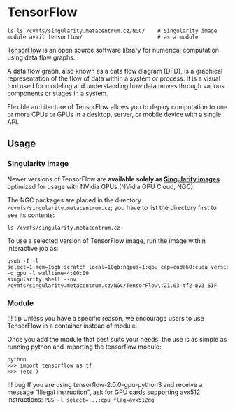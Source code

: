 #  TensorFlow

    ls ls /cvmfs/singularity.metacentrum.cz/NGC/    # Singularity image
    module avail tensorflow/                        # as a module

[TensorFlow](https://www.tensorflow.org/) is an open source software library for numerical computation using data flow graphs.

A data flow graph, also known as a data flow diagram (DFD), is a graphical representation of the flow of data within a system or process. It is a visual tool used for modeling and understanding how data moves through various components or stages in a system. 

Flexible architecture of TensorFlow allows you to deploy computation to one or more CPUs or GPUs in a desktop, server, or mobile device with a single API. 

## Usage

### Singularity image

Newer versions of TensorFlow are **available solely as [Singularity images](/containers/#apptainer-usage)** optimized for usage with NVidia GPUs (NVidia GPU Cloud, NGC).

The NGC packages are placed in the directory `/cvmfs/singularity.metacentrum.cz`; you have to list the directory first to see its contents:

    ls /cvmfs/singularity.metacentrum.cz

To use a selected version of TensorFlow image, run the image within interactive job as:

```
qsub -I -l select=1:mem=16gb:scratch_local=10gb:ngpus=1:gpu_cap=cuda60:cuda_version=11.0 -q gpu -l walltime=4:00:00
singularity shell --nv /cvmfs/singularity.metacentrum.cz/NGC/TensorFlow\:21.03-tf2-py3.SIF
```
<!-- TODO
More about Nvidia GPU cloud usage can be found at NVidia deep learning frameworks wiki page. 
-->

### Module

!!! tip
    Unless you have a specific reason, we encourage users to use TensorFlow in a container instead of module.

Once you add the module that best suits your needs, the use is as simple as running python and importing the tensorflow module:

```
python
>>> import tensorflow as tf
>>> (etc.)
```

!!! bug
    If you are using tensorflow-2.0.0-gpu-python3 and receive a message "Illegal instruction", ask for GPU cards supporting avx512 instructions: `PBS -l select=...:cpu_flag=avx512dq`




